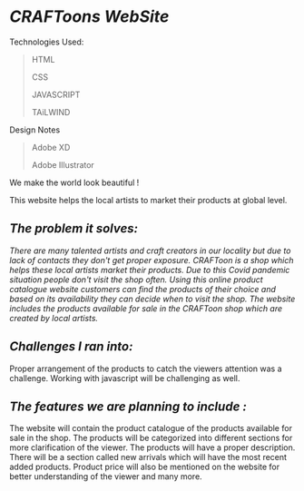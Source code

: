 # *CRAFToons WebSite*

Technologies Used:
> HTML
> 
> CSS
>
> JAVASCRIPT
>
> TAiLWIND

Design Notes
> Adobe XD
>
> Adobe Illustrator

We make the world look beautiful !

This website helps the local artists to market their products at global level.

## *The problem it solves:* 

*There are many talented artists and craft creators in our locality but due to lack of contacts they don't get proper exposure. CRAFToon is a shop which helps these local artists market their products. Due to this Covid pandemic situation people don't visit the shop often. Using this online product catalogue website customers can find the products of their choice and based on its availability they can decide when to visit the shop.
The website includes the products available for sale in the CRAFToon shop which are created by local artists.*

## *Challenges I ran into:*

Proper arrangement of the products to catch the viewers attention was a challenge. Working with javascript will be challenging as well.

## *The features we are planning to include :*

The website will contain the product catalogue of the products available for sale in the shop. The products will be categorized into different sections for more clarification of the viewer. The products will have a proper description.
There will be a section called new arrivals which will have the most recent added products. 
Product price will also be mentioned on the website for better understanding of the viewer and many more.
